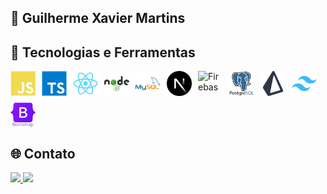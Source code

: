 ## 👤 Guilherme Xavier Martins

## 🚀 Tecnologias e Ferramentas

<div style="display: flex; flex-wrap: wrap; gap: 10px; align-items: center;">

  <img alt="JavaScript" height="40" width="40" src="https://raw.githubusercontent.com/devicons/devicon/master/icons/javascript/javascript-plain.svg">
  <img alt="TypeScript" height="40" width="40" src="https://raw.githubusercontent.com/devicons/devicon/master/icons/typescript/typescript-original.svg">
  <img alt="React" height="40" width="40" src="https://raw.githubusercontent.com/devicons/devicon/master/icons/react/react-original.svg">
  <img alt="Node.js" height="40" width="40" src="https://raw.githubusercontent.com/devicons/devicon/master/icons/nodejs/nodejs-original-wordmark.svg">
  <img alt="MySQL" height="40" width="40" src="https://raw.githubusercontent.com/devicons/devicon/master/icons/mysql/mysql-original-wordmark.svg">
  <img alt="Next.js" height="40" width="40" src="https://raw.githubusercontent.com/devicons/devicon/master/icons/nextjs/nextjs-original.svg">
  <img alt="Firebase" height="40" width="40" src="https://www.vectorlogo.zone/logos/firebase/firebase-icon.svg">
  <img alt="PostgreSQL" height="40" width="40" src="https://raw.githubusercontent.com/devicons/devicon/master/icons/postgresql/postgresql-original-wordmark.svg">
  <img alt="Prisma" height="40" width="40" src="https://raw.githubusercontent.com/devicons/devicon/master/icons/prisma/prisma-original.svg">
  <img alt="Tailwind CSS" height="40" width="40" src="https://raw.githubusercontent.com/devicons/devicon/master/icons/tailwindcss/tailwindcss-original.svg">
  <img alt="Bootstrap" height="40" width="40" src="https://raw.githubusercontent.com/devicons/devicon/master/icons/bootstrap/bootstrap-original-wordmark.svg">

</div>

## 🌐 Contato

<div> 
  <a href="mailto:xguilherme1@gmail.com">
    <img src="https://img.shields.io/badge/-Gmail-%23333?style=for-the-badge&logo=gmail&logoColor=white" target="_blank">
  </a>
  <a href="https://www.linkedin.com/in/guixavier77/" target="_blank">
    <img src="https://img.shields.io/badge/-LinkedIn-%230077B5?style=for-the-badge&logo=linkedin&logoColor=white" target="_blank">
  </a> 
</div>
